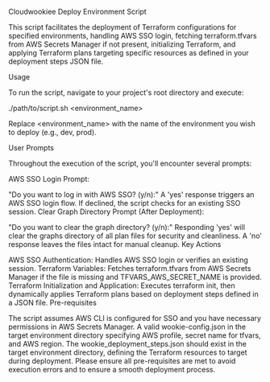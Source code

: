 
Cloudwookiee Deploy Environment Script

This script facilitates the deployment of Terraform configurations for specified environments, handling AWS SSO login, fetching terraform.tfvars from AWS Secrets Manager if not present, initializing Terraform, and applying Terraform plans targeting specific resources as defined in your deployment steps JSON file.

Usage

To run the script, navigate to your project's root directory and execute:

./path/to/script.sh <environment_name>

Replace <environment_name> with the name of the environment you wish to deploy (e.g., dev, prod).

User Prompts

Throughout the execution of the script, you'll encounter several prompts:

AWS SSO Login Prompt:

"Do you want to log in with AWS SSO? (y/n):"
A 'yes' response triggers an AWS SSO login flow. If declined, the script checks for an existing SSO session.
Clear Graph Directory Prompt (After Deployment):

"Do you want to clear the graph directory? (y/n):"
Responding 'yes' will clear the graphs directory of all plan files for security and cleanliness. A 'no' response leaves the files intact for manual cleanup.
Key Actions

AWS SSO Authentication: Handles AWS SSO login or verifies an existing session.
Terraform Variables: Fetches terraform.tfvars from AWS Secrets Manager if the file is missing and TFVARS_AWS_SECRET_NAME is provided.
Terraform Initialization and Application: Executes terraform init, then dynamically applies Terraform plans based on deployment steps defined in a JSON file.
Pre-requisites

The script assumes AWS CLI is configured for SSO and you have necessary permissions in AWS Secrets Manager.
A valid wookie-config.json in the target environment directory specifying AWS profile, secret name for tfvars, and AWS region.
The wookie_deployment_steps.json should exist in the target environment directory, defining the Terraform resources to target during deployment.
Please ensure all pre-requisites are met to avoid execution errors and to ensure a smooth deployment process.